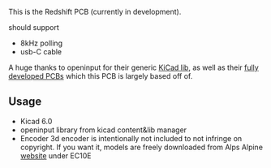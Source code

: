 This is the Redshift PCB (currently in development).

should support
- 8kHz polling
- usb-C cable


A huge thanks to openinput for their generic [KiCad lib](https://github.com/openinput-fw/openinput-kicad-library), as well as their [fully developed PCBs](https://github.com/openinput-fw/sammy) which this PCB is largely based off of.

## Usage
- Kicad 6.0
- openinput library from kicad content&lib manager
- Encoder 3d encoder is intentionally not included to not infringe on copyright. If you want it, models are freely downloaded from Alps Alpine [website](https://tech.alpsalpine.com/e/products/cad.html) under EC10E
